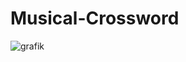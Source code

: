 # Musical-Crossword
 
![grafik](https://github.com/ChristianBarbu/Musical-Crossword/assets/73782952/415f0661-3cef-4fc6-9e77-f7343ad23b59)
